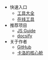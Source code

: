 - 快速入口
  - [工具大全](toolbox/abc)
  - [在线工具](online/)
- 推荐项目
  - [JS Guide](https://jsguide.cn/)
  - [docsify](https://docsify.js.org/#/zh-cn/)
- 关于作者
  - [GitHub](https://github.com/kaluojushi)
  - [卡洛的核心舱](https://corecabin.cn/)
